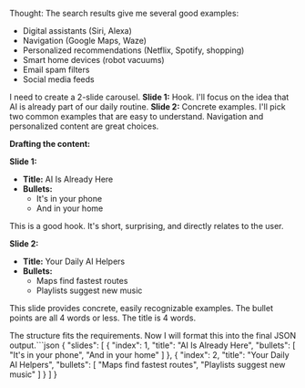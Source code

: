 
Thought: The search results give me several good examples:
*   Digital assistants (Siri, Alexa)
*   Navigation (Google Maps, Waze)
*   Personalized recommendations (Netflix, Spotify, shopping)
*   Smart home devices (robot vacuums)
*   Email spam filters
*   Social media feeds

I need to create a 2-slide carousel.
**Slide 1:** Hook. I'll focus on the idea that AI is already part of our daily routine.
**Slide 2:** Concrete examples. I'll pick two common examples that are easy to understand. Navigation and personalized content are great choices.

**Drafting the content:**

**Slide 1:**
*   **Title:** AI Is Already Here
*   **Bullets:**
    *   It's in your phone
    *   And in your home

This is a good hook. It's short, surprising, and directly relates to the user.

**Slide 2:**
*   **Title:** Your Daily AI Helpers
*   **Bullets:**
    *   Maps find fastest routes
    *   Playlists suggest new music

This slide provides concrete, easily recognizable examples. The bullet points are all 4 words or less. The title is 4 words.

The structure fits the requirements. Now I will format this into the final JSON output.```json
{
  "slides": [
    {
      "index": 1,
      "title": "AI Is Already Here",
      "bullets": [
        "It's in your phone",
        "And in your home"
      ]
    },
    {
      "index": 2,
      "title": "Your Daily AI Helpers",
      "bullets": [
        "Maps find fastest routes",
        "Playlists suggest new music"
      ]
    }
  ]
}
```